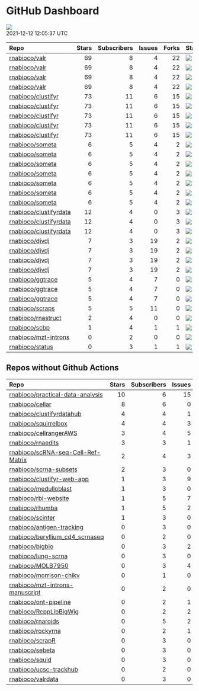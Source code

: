 GitHub Dashboard
================

![](https://github.com/rnabioco/status/workflows/Render%20Status/badge.svg)  
2021-12-12 12:05:37 UTC

| Repo                                                                | Stars | Subscribers | Issues | Forks | Status                                                                                                                                                    | Commit                                                                                                                                                                                        |
| :------------------------------------------------------------------ | ----: | ----------: | -----: | ----: | :-------------------------------------------------------------------------------------------------------------------------------------------------------- | :-------------------------------------------------------------------------------------------------------------------------------------------------------------------------------------------- |
| [rnabioco/valr](https://github.com/rnabioco/valr)                   |    69 |           8 |      4 |    22 | [![](https://github.com/rnabioco/valr/workflows/R-CMD-check/badge.svg)](https://github.com/rnabioco/valr/actions/runs/1556381628)                         | <a href="https://github.com/rnabioco/valr/commit/aff74d6595a76347cd2edcf6e2fb53464cb049b9" title="increment version number to development version">aff74d</a>                                 |
| [rnabioco/valr](https://github.com/rnabioco/valr)                   |    69 |           8 |      4 |    22 | [![](https://github.com/rnabioco/valr/workflows/pkgdown/badge.svg)](https://github.com/rnabioco/valr/actions/runs/1556381626)                             | <a href="https://github.com/rnabioco/valr/commit/aff74d6595a76347cd2edcf6e2fb53464cb049b9" title="increment version number to development version">aff74d</a>                                 |
| [rnabioco/valr](https://github.com/rnabioco/valr)                   |    69 |           8 |      4 |    22 | [![](https://github.com/rnabioco/valr/workflows/Commands/badge.svg)](https://github.com/rnabioco/valr/actions/runs/1555191688)                            | <a href="https://github.com/rnabioco/valr/commit/d9564338d2ad95d55e969f87b6b9c5909a4b2d86" title="fix spelling errors">d95643</a>                                                             |
| [rnabioco/valr](https://github.com/rnabioco/valr)                   |    69 |           8 |      4 |    22 | [![](https://github.com/rnabioco/valr/workflows/test-coverage/badge.svg)](https://github.com/rnabioco/valr/actions/runs/1556381627)                       | <a href="https://github.com/rnabioco/valr/commit/aff74d6595a76347cd2edcf6e2fb53464cb049b9" title="increment version number to development version">aff74d</a>                                 |
| [rnabioco/clustifyr](https://github.com/rnabioco/clustifyr)         |    73 |          11 |      6 |    15 | [![](https://github.com/rnabioco/clustifyr/workflows/R-CMD-check/badge.svg)](https://github.com/rnabioco/clustifyr/actions/runs/64597387)                 | <a href="https://github.com/rnabioco/clustifyr/commit/fde17917d935de5dd203df212e2cea49f18bf3d3" title="Install dev Rccp for tests">fde179</a>                                                 |
| [rnabioco/clustifyr](https://github.com/rnabioco/clustifyr)         |    73 |          11 |      6 |    15 | [![](https://github.com/rnabioco/clustifyr/workflows/R-CMD-check-bioc/badge.svg)](https://github.com/rnabioco/clustifyr/actions/runs/1478266606)          | <a href="https://github.com/rnabioco/clustifyr/commit/02f9db0abdfa90ac67a9675a280777347488d4d4" title="calc_distance">02f9db</a>                                                              |
| [rnabioco/clustifyr](https://github.com/rnabioco/clustifyr)         |    73 |          11 |      6 |    15 | [![](https://github.com/rnabioco/clustifyr/workflows/pkgdown/badge.svg)](https://github.com/rnabioco/clustifyr/actions/runs/1478266603)                   | <a href="https://github.com/rnabioco/clustifyr/commit/02f9db0abdfa90ac67a9675a280777347488d4d4" title="calc_distance">02f9db</a>                                                              |
| [rnabioco/clustifyr](https://github.com/rnabioco/clustifyr)         |    73 |          11 |      6 |    15 | [![](https://github.com/rnabioco/clustifyr/workflows/Commands/badge.svg)](https://github.com/rnabioco/clustifyr/actions/runs/1451075555)                  | <a href="https://github.com/rnabioco/clustifyr/commit/8b6cadf23efc47c7dcb85cbf56ddc865caba51b1" title="Merge branch 'master' of git.bioconductor.org:packages/clustifyr">8b6cad</a>           |
| [rnabioco/clustifyr](https://github.com/rnabioco/clustifyr)         |    73 |          11 |      6 |    15 | [![](https://github.com/rnabioco/clustifyr/workflows/test-coverage/badge.svg)](https://github.com/rnabioco/clustifyr/actions/runs/1478266607)             | <a href="https://github.com/rnabioco/clustifyr/commit/02f9db0abdfa90ac67a9675a280777347488d4d4" title="calc_distance">02f9db</a>                                                              |
| [rnabioco/someta](https://github.com/rnabioco/someta)               |     6 |           5 |      4 |     2 | [![](https://github.com/rnabioco/someta/workflows/Commands/badge.svg)](https://github.com/rnabioco/someta/actions/runs/354378709)                         | <a href="https://github.com/rnabioco/someta/commit/e50538e96f2787c8e6e6ed7fcc20cad6090e4be7" title="Re-build README.Rmd">e50538</a>                                                           |
| [rnabioco/someta](https://github.com/rnabioco/someta)               |     6 |           5 |      4 |     2 | [![](https://github.com/rnabioco/someta/workflows/test-coverage/badge.svg)](https://github.com/rnabioco/someta/actions/runs/310258486)                    | <a href="https://github.com/rnabioco/someta/commit/62ccfeb51f1e05dd728c9fed8e15d507f36c3058" title="keep trying 5">62ccfe</a>                                                                 |
| [rnabioco/someta](https://github.com/rnabioco/someta)               |     6 |           5 |      4 |     2 | [![](https://github.com/rnabioco/someta/workflows/R-CMD-check/badge.svg)](https://github.com/rnabioco/someta/actions/runs/310237240)                      | <a href="https://github.com/rnabioco/someta/commit/a9a03c526d4c3affa42a0fe164f49df78077f1ea" title="keep trying 4">a9a03c</a>                                                                 |
| [rnabioco/someta](https://github.com/rnabioco/someta)               |     6 |           5 |      4 |     2 | [![](https://github.com/rnabioco/someta/workflows/.github/workflows/check-bioc.yml/badge.svg)](https://github.com/rnabioco/someta/actions/runs/310237196) | <a href="https://github.com/rnabioco/someta/commit/a9a03c526d4c3affa42a0fe164f49df78077f1ea" title="keep trying 4">a9a03c</a>                                                                 |
| [rnabioco/someta](https://github.com/rnabioco/someta)               |     6 |           5 |      4 |     2 | [![](https://github.com/rnabioco/someta/workflows/R-CMD-check/badge.svg)](https://github.com/rnabioco/someta/actions/runs/310491939)                      | <a href="https://github.com/rnabioco/someta/commit/fc6e5b8eb37f09606f2a02de8ef61a975a5e65ec" title="Merge branch 'build_v' of https://github.com/rnabioco/scmetadata into build_v">fc6e5b</a> |
| [rnabioco/someta](https://github.com/rnabioco/someta)               |     6 |           5 |      4 |     2 | [![](https://github.com/rnabioco/someta/workflows/test/badge.svg)](https://github.com/rnabioco/someta/actions/runs/311894650)                             | <a href="https://github.com/rnabioco/someta/commit/d5f13ba07b3a51c8381c996b8cf81ba4f0de5cdc" title="Update main.yml">d5f13b</a>                                                               |
| [rnabioco/someta](https://github.com/rnabioco/someta)               |     6 |           5 |      4 |     2 | [![](https://github.com/rnabioco/someta/workflows/Query/badge.svg)](https://github.com/rnabioco/someta/actions/runs/1523709389)                           | <a href="https://github.com/rnabioco/someta/commit/f07e2242aaf1bc77e15a961bf4666b747d5f05d1" title="Re-build README.Rmd">f07e22</a>                                                           |
| [rnabioco/clustifyrdata](https://github.com/rnabioco/clustifyrdata) |    12 |           4 |      0 |     3 | [![](https://github.com/rnabioco/clustifyrdata/workflows/R-CMD-check/badge.svg)](https://github.com/rnabioco/clustifyrdata/actions/runs/227479781)        | <a href="https://github.com/rnabioco/clustifyrdata/commit/2b6acb2ea4891a091cdd6bec94fedb864e0e4ed9" title="website update, again">2b6acb</a>                                                  |
| [rnabioco/clustifyrdata](https://github.com/rnabioco/clustifyrdata) |    12 |           4 |      0 |     3 | [![](https://github.com/rnabioco/clustifyrdata/workflows/pkgdown/badge.svg)](https://github.com/rnabioco/clustifyrdata/actions/runs/227479783)            | <a href="https://github.com/rnabioco/clustifyrdata/commit/2b6acb2ea4891a091cdd6bec94fedb864e0e4ed9" title="website update, again">2b6acb</a>                                                  |
| [rnabioco/clustifyrdata](https://github.com/rnabioco/clustifyrdata) |    12 |           4 |      0 |     3 | [![](https://github.com/rnabioco/clustifyrdata/workflows/Commands/badge.svg)](https://github.com/rnabioco/clustifyrdata/actions/runs/1095938218)          | <a href="https://github.com/rnabioco/clustifyrdata/commit/2b6acb2ea4891a091cdd6bec94fedb864e0e4ed9" title="website update, again">2b6acb</a>                                                  |
| [rnabioco/djvdj](https://github.com/rnabioco/djvdj)                 |     7 |           3 |     19 |     2 | [![](https://github.com/rnabioco/djvdj/workflows/R-CMD-check/badge.svg)](https://github.com/rnabioco/djvdj/actions/runs/1568834671)                       | <a href="https://github.com/rnabioco/djvdj/commit/6615a94d915f2640f550e8d832b36fb9e05c898b" title="calc_similarity #89">6615a9</a>                                                            |
| [rnabioco/djvdj](https://github.com/rnabioco/djvdj)                 |     7 |           3 |     19 |     2 | [![](https://github.com/rnabioco/djvdj/workflows/R-CMD-check-bioc/badge.svg)](https://github.com/rnabioco/djvdj/actions/runs/1568834670)                  | <a href="https://github.com/rnabioco/djvdj/commit/6615a94d915f2640f550e8d832b36fb9e05c898b" title="calc_similarity #89">6615a9</a>                                                            |
| [rnabioco/djvdj](https://github.com/rnabioco/djvdj)                 |     7 |           3 |     19 |     2 | [![](https://github.com/rnabioco/djvdj/workflows/pkgdown/badge.svg)](https://github.com/rnabioco/djvdj/actions/runs/1515813892)                           | <a href="https://github.com/rnabioco/djvdj/commit/e815713d9b9b00565df14d79411a6cd15d5d6730" title="add RBI as funder">e81571</a>                                                              |
| [rnabioco/djvdj](https://github.com/rnabioco/djvdj)                 |     7 |           3 |     19 |     2 | [![](https://github.com/rnabioco/djvdj/workflows/test-coverage/badge.svg)](https://github.com/rnabioco/djvdj/actions/runs/1568834672)                     | <a href="https://github.com/rnabioco/djvdj/commit/6615a94d915f2640f550e8d832b36fb9e05c898b" title="calc_similarity #89">6615a9</a>                                                            |
| [rnabioco/ggtrace](https://github.com/rnabioco/ggtrace)             |     5 |           4 |      7 |     0 | [![](https://github.com/rnabioco/ggtrace/workflows/R-CMD-check/badge.svg)](https://github.com/rnabioco/ggtrace/actions/runs/1547160416)                   | <a href="https://github.com/rnabioco/ggtrace/commit/f5623ef47d00b0bc8033629ed988a8f0f07fadad" title="No Rd for create_trace_layers()">f5623e</a>                                              |
| [rnabioco/ggtrace](https://github.com/rnabioco/ggtrace)             |     5 |           4 |      7 |     0 | [![](https://github.com/rnabioco/ggtrace/workflows/pkgdown/badge.svg)](https://github.com/rnabioco/ggtrace/actions/runs/1547160418)                       | <a href="https://github.com/rnabioco/ggtrace/commit/f5623ef47d00b0bc8033629ed988a8f0f07fadad" title="No Rd for create_trace_layers()">f5623e</a>                                              |
| [rnabioco/ggtrace](https://github.com/rnabioco/ggtrace)             |     5 |           4 |      7 |     0 | [![](https://github.com/rnabioco/ggtrace/workflows/test-coverage/badge.svg)](https://github.com/rnabioco/ggtrace/actions/runs/1547160425)                 | <a href="https://github.com/rnabioco/ggtrace/commit/f5623ef47d00b0bc8033629ed988a8f0f07fadad" title="No Rd for create_trace_layers()">f5623e</a>                                              |
| [rnabioco/scraps](https://github.com/rnabioco/scraps)               |     5 |           5 |     11 |     0 | [![](https://github.com/rnabioco/scraps/workflows/snakemake-run/badge.svg)](https://github.com/rnabioco/scraps/actions/runs/1550640364)                   | <a href="https://github.com/rnabioco/scraps/commit/c8f81a41cdca80254967e833a0962ba55d685ebc" title="installing from scrapR">c8f81a</a>                                                        |
| [rnabioco/rnastruct](https://github.com/rnabioco/rnastruct)         |     2 |           4 |      0 |     0 | [![](https://github.com/rnabioco/rnastruct/workflows/github-actions/badge.svg)](https://github.com/rnabioco/rnastruct/actions/runs/845483933)             | <a href="https://github.com/rnabioco/rnastruct/commit/e673a35b147d227c50ee4bba64de0f8e0dbcc132" title="Rename README.d to README.md">e673a3</a>                                               |
| [rnabioco/scbp](https://github.com/rnabioco/scbp)                   |     1 |           4 |      1 |     1 | [![](https://github.com/rnabioco/scbp/workflows/R-CMD-check/badge.svg)](https://github.com/rnabioco/scbp/actions/runs/1124780164)                         | <a href="https://github.com/rnabioco/scbp/commit/1ef22c1e1f2d5b5f3fbf459a8ac6307c2bd50a8a" title="add summary boxplot">1ef22c</a>                                                             |
| [rnabioco/mzt-introns](https://github.com/rnabioco/mzt-introns)     |     0 |           2 |      0 |     0 | [![](https://github.com/rnabioco/mzt-introns/workflows/github-actions/badge.svg)](https://github.com/rnabioco/mzt-introns/actions/runs/1482593593)        | <a href="https://github.com/rnabioco/mzt-introns/commit/a1d16117cc6ffd6a3295ac8556cc301cde33ad1b" title="clarify saf format">a1d161</a>                                                       |
| [rnabioco/status](https://github.com/rnabioco/status)               |     0 |           3 |      1 |     1 | [![](https://github.com/rnabioco/status/workflows/Render%20Status/badge.svg)](https://github.com/rnabioco/status/actions/runs/1569426544)                 | <a href="https://github.com/rnabioco/status/commit/e6c3724c6d90a2ee137062d348b1ba6e6e1e620e" title="[status] 2021-12-11 12:06:15 UTC">e6c372</a>                                              |

## Repos without Github Actions

| Repo                                                                                        | Stars | Subscribers | Issues | Forks |
| :------------------------------------------------------------------------------------------ | ----: | ----------: | -----: | ----: |
| [rnabioco/practical-data-analysis](https://github.com/rnabioco/practical-data-analysis)     |    10 |           6 |     15 |     8 |
| [rnabioco/cellar](https://github.com/rnabioco/cellar)                                       |     8 |           6 |      0 |     1 |
| [rnabioco/clustifyrdatahub](https://github.com/rnabioco/clustifyrdatahub)                   |     4 |           4 |      1 |     1 |
| [rnabioco/squirrelbox](https://github.com/rnabioco/squirrelbox)                             |     4 |           4 |      3 |     2 |
| [rnabioco/cellrangerAWS](https://github.com/rnabioco/cellrangerAWS)                         |     3 |           4 |      5 |     1 |
| [rnabioco/rnaedits](https://github.com/rnabioco/rnaedits)                                   |     3 |           3 |      1 |     0 |
| [rnabioco/scRNA-seq-Cell-Ref-Matrix](https://github.com/rnabioco/scRNA-seq-Cell-Ref-Matrix) |     2 |           4 |      3 |     0 |
| [rnabioco/scrna-subsets](https://github.com/rnabioco/scrna-subsets)                         |     2 |           3 |      0 |     2 |
| [rnabioco/clustifyr-web-app](https://github.com/rnabioco/clustifyr-web-app)                 |     1 |           3 |      9 |     2 |
| [rnabioco/medulloblast](https://github.com/rnabioco/medulloblast)                           |     1 |           3 |      0 |     1 |
| [rnabioco/rbi-website](https://github.com/rnabioco/rbi-website)                             |     1 |           5 |      7 |     0 |
| [rnabioco/rhumba](https://github.com/rnabioco/rhumba)                                       |     1 |           5 |      2 |     2 |
| [rnabioco/scinter](https://github.com/rnabioco/scinter)                                     |     1 |           3 |      0 |     0 |
| [rnabioco/antigen-tracking](https://github.com/rnabioco/antigen-tracking)                   |     0 |           3 |      0 |     2 |
| [rnabioco/beryllium\_cd4\_scrnaseq](https://github.com/rnabioco/beryllium_cd4_scrnaseq)     |     0 |           2 |      0 |     0 |
| [rnabioco/bigbio](https://github.com/rnabioco/bigbio)                                       |     0 |           3 |      2 |     0 |
| [rnabioco/lung-scrna](https://github.com/rnabioco/lung-scrna)                               |     0 |           3 |      0 |     1 |
| [rnabioco/MOLB7950](https://github.com/rnabioco/MOLB7950)                                   |     0 |           3 |      4 |     0 |
| [rnabioco/morrison-chikv](https://github.com/rnabioco/morrison-chikv)                       |     0 |           1 |      0 |     0 |
| [rnabioco/mzt-introns-manuscript](https://github.com/rnabioco/mzt-introns-manuscript)       |     0 |           2 |      0 |     0 |
| [rnabioco/ont-pipeline](https://github.com/rnabioco/ont-pipeline)                           |     0 |           2 |      1 |     1 |
| [rnabioco/RcppLibBigWig](https://github.com/rnabioco/RcppLibBigWig)                         |     0 |           2 |      2 |     0 |
| [rnabioco/rnaroids](https://github.com/rnabioco/rnaroids)                                   |     0 |           5 |      2 |     1 |
| [rnabioco/rockyrna](https://github.com/rnabioco/rockyrna)                                   |     0 |           2 |      1 |     0 |
| [rnabioco/scrapR](https://github.com/rnabioco/scrapR)                                       |     0 |           3 |      0 |     0 |
| [rnabioco/sebeta](https://github.com/rnabioco/sebeta)                                       |     0 |           3 |      0 |     0 |
| [rnabioco/squid](https://github.com/rnabioco/squid)                                         |     0 |           3 |      0 |     1 |
| [rnabioco/ucsc-trackhub](https://github.com/rnabioco/ucsc-trackhub)                         |     0 |           2 |      0 |     0 |
| [rnabioco/valrdata](https://github.com/rnabioco/valrdata)                                   |     0 |           3 |      0 |     0 |
